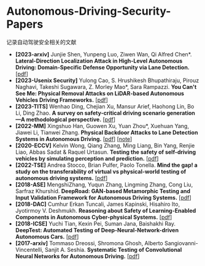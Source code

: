 # Autonomous-Driving-Security-Papers
记录自动驾驶安全相关的文献



- **[2023-arxiv]** Junjie Shen, Yunpeng Luo, Ziwen Wan, Qi Alfred Chen\*. **Lateral-Direction Localization Attack in High-Level Autonomous Driving: Domain-Specific Defense Opportunity via Lane Detection.** [[pdf](https://arxiv.org/abs/2307.14540)]
- **[2023-Usenix Security]** Yulong Cao, S. Hrushikesh Bhupathiraju, Pirouz Naghavi, Takeshi Sugawara, Z. Morley Mao\*, Sara Rampazzi. **You Can't See Me: Physical Removal Attacks on LiDAR-based Autonomous Vehicles Driving Frameworks.** [[pdf](https://www.usenix.org/conference/usenixsecurity23/presentation/cao)]
- **[2023-TITS]** Wenhao Ding, Chejian Xu, Mansur Arief, Haohong Lin, Bo Li, Ding Zhao. **A survey on safety-critical driving scenario generation—A methodological perspective.** [[pdf](https://arxiv.org/pdf/2202.02215)]
- **[2022-MM]** Xingshuo Han, Guowen Xu, Yuan Zhou\*, Xuehuan Yang, Jiawei Li, Tianwei Zhang. **Physical Backdoor Attacks to Lane Detection Systems in Autonomous Driving.** [[pdf](https://arxiv.org/pdf/2203.00858.pdf)] [[note](https://blog.csdn.net/m0_38068876/article/details/132547172)]
- **[2020-ECCV]** Kelvin Wong, Qiang Zhang, Ming Liang, Bin Yang, Renjie Liao, Abbas Sadat & Raquel Urtasun. **Testing the safety of self-driving vehicles by simulating perception and prediction.** [[pdf](https://arxiv.org/pdf/2008.06020.pdf)]
- **[2022-TSE]** Andrea Stocco, Brian Pulfer, Paolo Tonella. **Mind the gap! a study on the transferability of virtual vs physical-world testing of autonomous driving systems.** [[pdf](https://arxiv.org/pdf/2112.11255)]
- **[2018-ASE]** MengshiZhang, Yuqun Zhang, Lingming Zhang, Cong Liu, Sarfraz Khurshid. **DeepRoad: GAN-based Metamorphic Testing and Input Validation Framework for Autonomous Driving Systems.** [[pdf](https://dl.acm.org/doi/abs/10.1145/3238147.3238187)]
- **[2018-DAC]** Cumhur Erkan Tuncali, James Kapinski, Hisahiro Ito, Jyotirmoy V. Deshmukh. **Reasoning about Safety of Learning-Enabled Components in Autonomous Cyber-physical Systems.** [[pdf](https://dl.acm.org/doi/abs/10.1145/3195970.3199852)]
- **[2018-ICSE]** Yuchi Tian, Kexin Pei, Suman Jana, Baishakhi Ray. **DeepTest: Automated Testing of Deep-Neural-Network-driven Autonomous Cars.** [[pdf](https://dl.acm.org/doi/pdf/10.1145/3180155.3180220)]
- **[2017-arxiv]** Tommaso Dreossi, Shromona Ghosh, Alberto Sangiovanni-Vincentelli, Sanjit A. Seshia. **Systematic Testing of Convolutional Neural Networks for Autonomous Driving.** [[pdf](https://arxiv.org/abs/1708.03309)]
